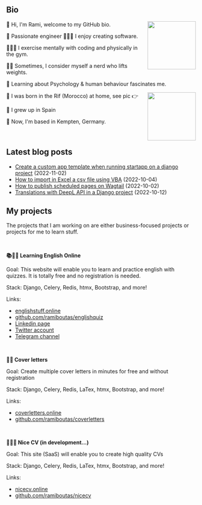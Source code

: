 ## Bio

<p><img align="right" height="128" src="https://www.ramiboutas.com/images/me/myface.png" width="128"/></p>
<p>👋 Hi, I'm Rami, welcome to my GitHub bio.</p>
<p>👷 Passionate engineer 👨🏽‍💻 I enjoy creating software.</p>
<p>👨🏽‍💻 I exercise mentally with coding and physically in the gym.</p>
<p>🏋️‍♀️ Sometimes, I consider myself a nerd who lifts weights.</p>
<p>🧠 Learning about Psychology &amp; human behaviour fascinates me.</p>
<p><img align="right" height="128" src="https://www.ramiboutas.com/images/me/birthlocation.jpg" width="128"/></p>
<p>🐣 I was born in the Rif (Morocco) at home, see pic 👉</p>
<p>🏫 I grew up in Spain</p>
<p>🚞 Now, I'm based in Kempten, Germany.</p>
<p><br/></p>

## Latest blog posts

* [Create a custom app template when running startapp on a django project](https://www.ramiboutas.com/articles/django/create-a-custom-app-template-when-running-startapp-on-a-django-project.html) (2022-11-02)
* [How to import in Excel a csv file using VBA](https://www.ramiboutas.com/articles/excel/how-to-import-in-excel-a-csv-file-using-vba.html) (2022-10-04)
* [How to publish scheduled pages on Wagtail](https://www.ramiboutas.com/articles/wagtail/how-to-publish-scheduled-pages-on-wagtail.html) (2022-10-02)
* [Translations with DeepL API in a Django project](https://www.ramiboutas.com/articles/django/translations-with-deepl-api-in-a-django-project.html) (2022-10-12)

## My projects

<p>The projects that I am working on are either business-focused projects or projects for me to learn stuff.</p>
<p><br/></p>
<p><strong>📚👨‍🏫 Learning English Online </strong></p>
<p>Goal: This website will enable you to learn and practice english with quizzes. It is totally free and no registration is needed.</p>
<p>Stack: Django, Celery, Redis, htmx, Bootstrap, and more!</p>
<p>Links:</p>
<ul> <li><a href="https://englishstuff.online" title="Check out!">englishstuff.online</a> <li><a href="https://github.com/ramiboutas/englishquiz" title="Check out!">github.com/ramiboutas/englishquiz</a> <li><a href="https://www.linkedin.com/company/english-stuff-online/" title="Check out!">Linkedin page</a> <li><a href="https://twitter.com/EnglishStuffOn" title="Check out!">Twitter account</a> <li><a href="https://t.me/english_stuff_online" title="Check out!">Telegram channel</a> </li></li></li></li></li></ul>
<p><br/></p>
<p><strong>💌💼 Cover letters</strong></p>
<p>Goal: Create multiple cover letters in minutes for free and without registration</p>
<p>Stack: Django, Celery, Redis, LaTex, htmx, Bootstrap, and more!</p>
<p>Links:</p>
<ul> <li><a href="https://coverletters.online" title="Check out!">coverletters.online</a> <li><a href="https://github.com/ramiboutas/coverletters" title="Check out!">github.com/ramiboutas/coverletters</a> </li></li></ul>
<p><br/></p>
<p><strong>📑👩‍⚕️ Nice CV (in development...)</strong></p>
<p>Goal: This site (SaaS) will enable you to create high quality CVs</p>
<p>Stack: Django, Celery, Redis, LaTex, htmx, Bootstrap, and more!</p>
<p>Links:</p>
<ul> <li><a href="https://nicecv.online" title="Check out!">nicecv.online</a> <li><a href="https://github.com/ramiboutas/nicecv" title="Check out!">github.com/ramiboutas/nicecv</a> </li></li></ul>